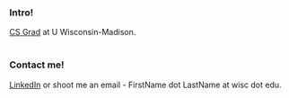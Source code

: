 ### Intro!
<a href="https://goo.gl/xutPuA">CS Grad</a> at U Wisconsin-Madison.<br><br>
<!-- Courses (Fall '16) :
<ul>
  <li>CS638 - Data Science.</li>
  <li>CS760 - Machine Learning.</li>
  <li>CS838 - Big Data Systems.</li>
</ul>
-->
### Contact me!
<a href="https://https://goo.gl/3Cw4kF">LinkedIn</a> or shoot me an email - FirstName dot LastName at wisc dot edu.
